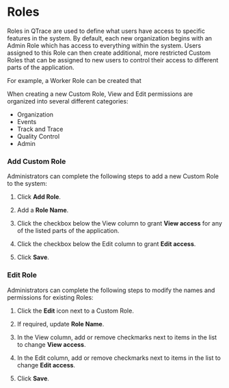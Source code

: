# Roles

Roles in QTrace are used to define what users have access to specific features in the system.  By default, each new organization begins with an Admin Role which has access to everything within the system.  Users assigned to this Role can then create additional, more restricted Custom Roles that can be assigned to new users to control their access to different parts of the application.

For example, a Worker Role can be created that 

When creating a new Custom Role, View and Edit permissions are organized into several different categories:

- Organization
- Events
- Track and Trace
- Quality Control
- Admin

### Add Custom Role

Administrators can complete the following steps to add a new Custom Role to the system:

1. Click **Add Role**.

1. Add a **Role Name**.

1. Click the checkbox below the View column to grant **View access** for any of the listed parts of the application.

1. Click the checkbox below the Edit column to grant **Edit access**.

1. Click **Save**.

### Edit Role

Administrators can complete the following steps to modify the names and permissions for existing Roles:

1. Click the **Edit** icon next to a Custom Role.

1. If required, update **Role Name**.

1. In the View column, add or remove checkmarks next to items in the list to change **View access**.

1. In the Edit column, add or remove checkmarks next to items in the list to change **Edit access**.

1. Click **Save**.





